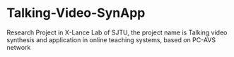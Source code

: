 # Talking-Video-SynApp
Research Project in X-Lance Lab of SJTU,  the project name is Talking video synthesis and application in online teaching systems, based on PC-AVS network
